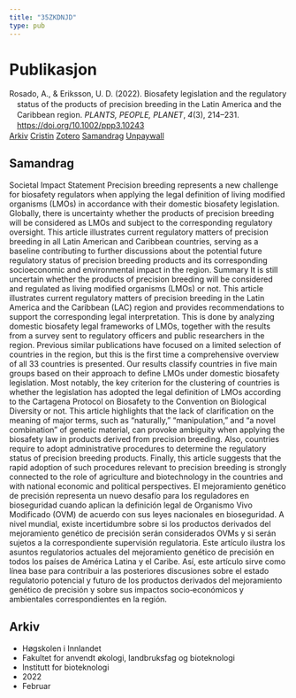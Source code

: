 ```yaml
---
title: "35ZKDNJD"
type: pub
---
```

<h1>Publikasjon</h1>
<article id="csl-bib-container-35ZKDNJD" class="csl-bib-container">
  <div class="csl-bib-body" style="line-height: 1.35; padding-left: 1em; text-indent:-1em;">
  <div class="csl-entry">Rosado, A., &amp; Eriksson, U. D. (2022). Biosafety legislation and the regulatory status of the products of precision breeding in the Latin America and the Caribbean region. <i>PLANTS, PEOPLE, PLANET</i>, <i>4</i>(3), 214&#x2013;231. <a href="https://doi.org/10.1002/ppp3.10243">https://doi.org/10.1002/ppp3.10243</a></div>
</div>
  <div class="csl-bib-buttons">
    <a href="#taxonomy-article-35ZKDNJD" class="csl-bib-button">Arkiv</a>
    <a href="https://app.cristin.no/results/show.jsf?id=1998063" alt="Cristin URL" class="csl-bib-button">Cristin</a>
    <a href="http://zotero.org/groups/5402882/items/35ZKDNJD" alt="Zotero URL" class="csl-bib-button">Zotero</a>
    <a href="#abstract-article-35ZKDNJD" class="csl-bib-button">Samandrag</a>
    <a href="https://onlinelibrary.wiley.com/doi/pdfdirect/10.1002/ppp3.10243" class="csl-bib-button">Unpaywall</a>
  </div>
  <div id="csl-bib-meta-container-35ZKDNJD"></div>
</article>
<div id="csl-bib-meta-35ZKDNJD" class="csl-bib-meta">
  <article id="abstract-article-35ZKDNJD" class="abstract-article">
    <h1>Samandrag</h1>
    Societal Impact Statement Precision breeding represents a new challenge for biosafety regulators when applying the legal definition of living modified organisms (LMOs) in accordance with their domestic biosafety legislation. Globally, there is uncertainty whether the products of precision breeding will be considered as LMOs and subject to the corresponding regulatory oversight. This article illustrates current regulatory matters of precision breeding in all Latin American and Caribbean countries, serving as a baseline contributing to further discussions about the potential future regulatory status of precision breeding products and its corresponding socioeconomic and environmental impact in the region. Summary It is still uncertain whether the products of precision breeding will be considered and regulated as living modified organisms (LMOs) or not. This article illustrates current regulatory matters of precision breeding in the Latin America and the Caribbean (LAC) region and provides recommendations to support the corresponding legal interpretation. This is done by analyzing domestic biosafety legal frameworks of LMOs, together with the results from a survey sent to regulatory officers and public researchers in the region. Previous similar publications have focused on a limited selection of countries in the region, but this is the first time a comprehensive overview of all 33 countries is presented. Our results classify countries in five main groups based on their approach to define LMOs under domestic biosafety legislation. Most notably, the key criterion for the clustering of countries is whether the legislation has adopted the legal definition of LMOs according to the Cartagena Protocol on Biosafety to the Convention on Biological Diversity or not. This article highlights that the lack of clarification on the meaning of major terms, such as “naturally,” “manipulation,” and “a novel combination” of genetic material, can provoke ambiguity when applying the biosafety law in products derived from precision breeding. Also, countries require to adopt administrative procedures to determine the regulatory status of precision breeding products. Finally, this article suggests that the rapid adoption of such procedures relevant to precision breeding is strongly connected to the role of agriculture and biotechnology in the countries and with national economic and political perspectives. El mejoramiento genético de precisión representa un nuevo desafío para los reguladores en bioseguridad cuando aplican la definición legal de Organismo Vivo Modificado (OVM) de acuerdo con sus leyes nacionales en bioseguridad. A nivel mundial, existe incertidumbre sobre si los productos derivados del mejoramiento genético de precisión serán considerados OVMs y si serán sujetos a la correspondiente supervisión regulatoria. Este artículo ilustra los asuntos regulatorios actuales del mejoramiento genético de precisión en todos los países de América Latina y el Caribe. Así, este artículo sirve como línea base para contribuir a las posteriores discusiones sobre el estado regulatorio potencial y futuro de los productos derivados del mejoramiento genético de precisión y sobre sus impactos socio‐económicos y ambientales correspondientes en la región.
  </article>
  <article id="taxonomy-article-35ZKDNJD" class="taxonomy-article">
    <h1>Arkiv</h1>
    <ul>
      <li>Høgskolen i Innlandet</li>
      <li>Fakultet for anvendt økologi, landbruksfag og bioteknologi</li>
      <li>Institutt for bioteknologi</li>
      <li>2022</li>
      <li>Februar</li>
    </ul>
  </article>
</div>
